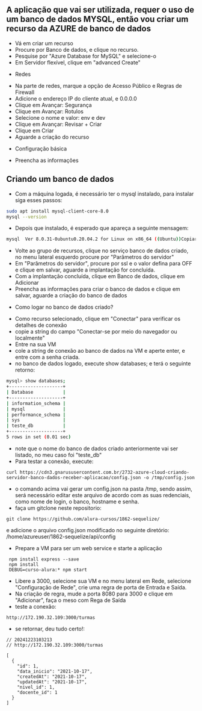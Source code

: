 ## A aplicação que vai ser utilizada, requer o uso de um banco de dados MYSQL, então vou criar um recurso da AZURE de banco de dados
- Vá em criar um recurso
- Procure por Banco de dados, e clique no recurso.
- Pesquise por "Azure Database for MySQL" e selecione-o
- Em Servidor flexível, clique em "advanced Create"

* Redes
- Na parte de redes, marque a opção de Acesso Público e Regras de Firewall
- Adicione o endereço IP do cliente atual, e 0.0.0.0
- Clique em Avançar: Segurança
- Clique em Avançar: Rotulos
- Selecione o nome e valor: env e dev
- Clique em Avançar: Revisar + Criar
- Clique em Criar
- Aguarde a criação do recurso

* Configuração básica
- Preencha as informações


## Criando um banco de dados
- Com a máquina logada, é necessário ter o mysql instalado, para instalar siga esses passos:
```bash
sudo apt install mysql-client-core-8.0
mysql --version
```
- Depois que instalado, é esperado que apareça a seguinte mensagem:
```bash
mysql  Ver 8.0.31-0ubuntu0.20.04.2 for Linux on x86_64 ((Ubuntu))Copiar c
```


- Volte ao grupo de recursos, clique no serviço banco de dados criado, no menu lateral esquerdo procure por "Parâmetros do servidor"
- Em "Parâmetros do servidor", procure por ssl e o valor defina para OFF e clique em salvar, aguarde a implantação for concluída.
- Com a implantação concluída, clique em Banco de dados, clique em Adicionar
- Preencha as informações para criar o banco de dados e clique em salvar, aguarde a criação do banco de dados



* Como logar no banco de dados criado?
- Como recurso selecionado, clique em "Conectar" para verificar os detalhes de conexão
- copie a string do campo "Conectar-se por meio do navegador ou localmente"
- Entre na sua VM
- cole a string de conexão ao banco de dados na VM e aperte enter, e entre com a senha criada. 
- no banco de dados logado, execute show databases; e terá o seguinte retorno:
```bash
mysql> show databases;
+--------------------+
| Database           |
+--------------------+
| information_schema |
| mysql              |
| performance_schema |
| sys                |
| teste_db           |
+--------------------+
5 rows in set (0.01 sec)
```
- note que o nome do banco de dados criado anteriormente vai ser listado, no meu caso foi "teste_db"
- Para testar a conexão, execute:
```
curl https://cdn3.gnarususercontent.com.br/2732-azure-cloud-criando-servidor-banco-dados-receber-aplicacao/config.json -o /tmp/config.json
```

- o comando acima vai gerar um config.json na pasta /tmp, sendo assim, será necessário editar este arquivo de acordo com as suas redenciais, como nome de login, o banco, hostname e senha.
- faça um gitclone neste repositorio: 
```
git clone https://github.com/alura-cursos/1862-sequelize/
```

e adicione o arquivo config.json modificado no seguinte diretório: /home/azureuser/1862-sequelize/api/config
- Prepare a VM para ser um web service e starte a aplicação
```
 npm install express --save
 npm install
 DEBUG=curso-alura:* npm start
```

- Libere a 3000, selecione sua VM e no menu lateral em Rede, selecione "Configuração de Rede", crie uma regra de porta de Entrada e Saída. 
- Na criação de regra, mude a porta 8080 para 3000 e clique em "Adicionar", faça o meso com Rega de Saída
- teste a conexão:
```
http://172.190.32.109:3000/turmas
```

- se retornar, deu tudo certo!: 
```
// 20241223103213
// http://172.190.32.109:3000/turmas

[
  {
    "id": 1,
    "data_inicio": "2021-10-17",
    "createdAt": "2021-10-17",
    "updatedAt": "2021-10-17",
    "nivel_id": 1,
    "docente_id": 1
  }
]
```